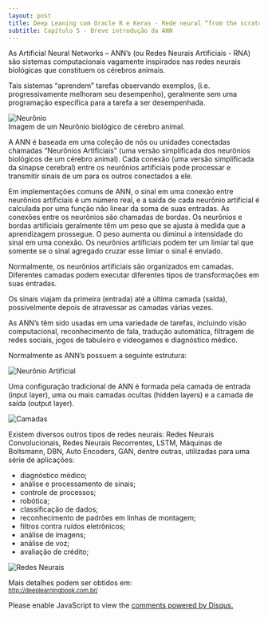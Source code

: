 ```yaml
---
layout: post
title: Deep Leaning com Oracle R e Keras - Rede neural “from the scratch” (Parte 6)
subtitle: Capítulo 5 - Breve introdução da ANN
---
```

As Artificial Neural Networks – ANN’s (ou Redes Neurais Artificiais - RNA) são sistemas computacionais vagamente inspirados nas redes neurais biológicas que constituem os cérebros animais.

Tais sistemas “aprendem” tarefas observando exemplos, (i.e. progressivamente melhoram seu desempenho), geralmente sem uma programação específica para a tarefa a ser desempenhada.

![Neurônio](https://wilson-camargo-jr.github.io/img/neuronio.jpg)  
Imagem de um Neurônio biológico de cérebro animal.

A ANN é baseada em uma coleção de nós ou unidades conectadas chamadas “Neurônios Artificiais” (uma versão simplificada dos neurônios biológicos de um cérebro animal). Cada conexão (uma versão simplificada da sinapse cerebral) entre os neurônios artificiais pode processar e transmitir sinais de um para os outros conectados a ele.

Em implementações comuns de ANN, o sinal em uma conexão entre neurônios artificiais é um número real, e a saída de cada neurônio artificial é calculada por uma função não linear da soma de suas entradas. As conexões entre os neurônios são chamadas de bordas. Os neurônios e bordas artificiais geralmente têm um peso que se ajusta à medida que a aprendizagem prossegue. O peso aumenta ou diminui a intensidade do sinal em uma conexão. Os neurônios artificiais podem ter um limiar tal que somente se o sinal agregado cruzar esse limiar o sinal é enviado. 

Normalmente, os neurônios artificiais são organizados em camadas. Diferentes camadas podem executar diferentes tipos de transformações em suas entradas. 

Os sinais viajam da primeira (entrada) até a última camada (saída), possivelmente depois de atravessar as camadas várias vezes.

As ANN’s têm sido usadas em uma variedade de tarefas, incluindo visão computacional, reconhecimento de fala, tradução automática, filtragem de redes sociais, jogos de tabuleiro e videogames e diagnóstico médico.

Normalmente as ANN’s possuem a seguinte estrutura:

![Neurônio Artificial](https://wilson-camargo-jr.github.io/img/neuronio_artificial.jpg)   

Uma configuração tradicional de ANN é formada pela camada de entrada (input layer), uma ou mais camadas ocultas (hidden layers) e a camada de saída (output layer).

![Camadas](https://wilson-camargo-jr.github.io/img/MultiLayerNeuralNetworkBigger_english.jpg)   


Existem diversos outros tipos de redes neurais: Redes Neurais Convolucionais, Redes Neurais Recorrentes, LSTM, Máquinas de Boltsmann, DBN, Auto Encoders, GAN, dentre outras, utilizadas para uma série de aplicações:

* diagnóstico médico;  
* análise e processamento de sinais;  
* controle de processos;  
* robótica;  
* classificação de dados;  
* reconhecimento de padrões em linhas de montagem;  
* filtros contra ruídos eletrônicos;  
* análise de imagens;  
* análise de voz;  
* avaliação de crédito;  

![Redes Neurais](https://wilson-camargo-jr.github.io/img/neuralnetworks.jpg)

Mais detalhes podem ser obtidos em:  
<sub><a href="http://deeplearningbook.com.br/" target="_blank">http://deeplearningbook.com.br/</a></sub>

<div id="disqus_thread"></div>
<script>
    
    
    var disqus_config = function () {
        // Replace PAGE_URL with your page's canonical URL variable
        this.page.url = 'https://wilson-camargo-jr.github.io/2018-06-19-ANN-ORE-P6';  
        
        // Replace PAGE_IDENTIFIER with your page's unique identifier variable
        this.page.identifier = '2018-06-19-ANN-ORE-P6'; 
    };
    

    
    (function() {  // REQUIRED CONFIGURATION VARIABLE: EDIT THE SHORTNAME BELOW
        var d = document, s = d.createElement('script');
        
        // IMPORTANT: Replace EXAMPLE with your forum shortname!
        s.src = 'https://wilson-camargo-jr.disqus.com/embed.js';
        
        s.setAttribute('data-timestamp', +new Date());
        (d.head || d.body).appendChild(s);
    })();
</script>
<noscript>
    Please enable JavaScript to view the 
    <a href="https://disqus.com/?ref_noscript" rel="nofollow">
        comments powered by Disqus.
    </a>
</noscript>
